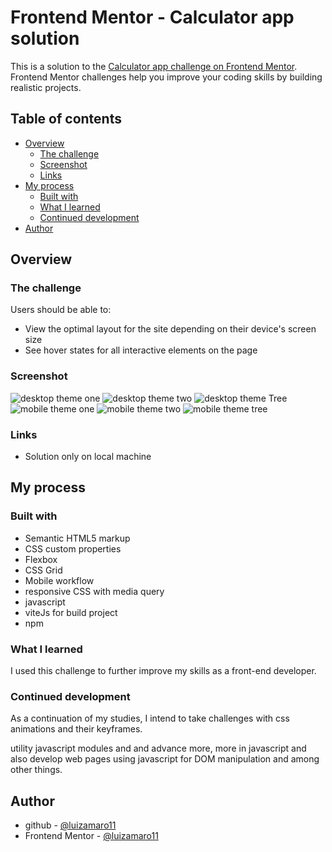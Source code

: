 # Frontend Mentor - Calculator app solution

This is a solution to the [Calculator app challenge on Frontend Mentor](https://www.frontendmentor.io/challenges/calculator-app-9lteq5N29). Frontend Mentor challenges help you improve your coding skills by building realistic projects. 

## Table of contents

- [Overview](#overview)
  - [The challenge](#the-challenge)
  - [Screenshot](#screenshot)
  - [Links](#links)
- [My process](#my-process)
  - [Built with](#built-with)
  - [What I learned](#what-i-learned)
  - [Continued development](#continued-development)
- [Author](#luizamaro11)

## Overview

### The challenge

Users should be able to:

- View the optimal layout for the site depending on their device's screen size
- See hover states for all interactive elements on the page

### Screenshot

![desktop theme one](./design/desktop-design-themeOne-luiz.png)
![desktop theme two](./design/desktop-design-themeTwo-luiz.png)
![desktop theme Tree](./design/desktop-design-themeTree-luiz.png)
![mobile theme one](./design/mobile-design-themeOne-luiz.png)
![mobile theme two](./design/mobile-design-themeTwo-luiz.png)
![mobile theme tree](./design/mobile-design-themeTree-luiz.png)

### Links

- Solution only on local machine

## My process

### Built with

- Semantic HTML5 markup
- CSS custom properties
- Flexbox
- CSS Grid
- Mobile workflow
- responsive CSS with media query
- javascript
- viteJs for build project
- npm

### What I learned

I used this challenge to further improve my skills as a front-end developer.

### Continued development

As a continuation of my studies, I intend to take challenges with css animations and their keyframes.

utility javascript modules and and advance more, more in javascript and also develop web pages using javascript for DOM manipulation and among other things.

## Author

- github - [@luizamaro11](https://github.com/luizamaro11)
- Frontend Mentor - [@luizamaro11](https://www.frontendmentor.io/profile/luizamaro11)

